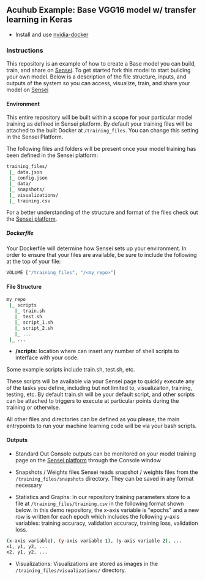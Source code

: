 ## Acuhub Example: Base VGG16 model w/ transfer learning in Keras

* Install and use [nvidia-docker](https://github.com/NVIDIA/nvidia-docker)

### Instructions

This repository is an example of how to create a Base model you can build, train, and share on [Sensei](https://sensei.com). To get started fork this model to start building your own model.
Below is a description of the file structure, inputs, and outputs of the system so you can access, visualize, train, and share your model on [Sensei](https://sensei.com) 

#### Environment
This entire repository will be built within a scope for your particular model training as defined in Sensei platform. By default your training files will be attached to the 
built Docker at `/training_files`. You can change this setting in the Sensei Platform. 

The following files and folders will be present once your model training has been defined in the Sensei platform: 
```bash
training_files/
 |_ data.json
 |_ config.json
 |_ data/
 |_ snapshots/
 |_ visualizations/
 |_ training.csv
```

For a better understanding of the structure and format of the files check out the [Sensei platform](https://sensei.com).

##### Dockerfile

Your Dockerfile will determine how Sensei sets up your environment. In order to ensure that your files are available, be sure to include the following at the top of your file:

```bash
VOLUME ["/training_files", "/<my_repo>"]
```


#### File Structure

```bash
my_repo
 |_ scripts
   |_ train.sh
   |_ test.sh
   |_ script_1.sh
   |_ script_2.sh
   |_ ...
 |_ ...
```

* **/scripts**: location where can insert any number of shell scripts to interface with your code. 

Some example scripts include train.sh, test.sh, etc. 

These scripts will be available via your Sensei page to quickly execute any of the tasks you define, including but not limited to, visualizaiton, training, 
testing, etc. By default train.sh will be your default script, and other scripts can be attached to triggers to execute at particular points during the training or otherwise.

All other files and directories can be defined as you please, the main entrypoints to run your machine learning code will be via your bash scripts. 

#### Outputs
* Standard Out
Console outputs can be monitored on your model training page on the [Sensei platform](https://sensei.com) through the Console window

* Snapshots / Weights files
Sensei reads snapshot / weights files from the `/training_files/snapshots` directory. They can be saved in any format necessary 

* Statistics and Graphs: 
In our repository training parameters store to a file at `/training_files/training.csv` in the following format shown below. 
In this demo repository, the x-axis variable is "epochs" and a new row is written for each epoch which includes the following y-axis variables:
training accuracy, validation accuracy, training loss, validation loss.
```bash
(x-axis variable), (y-axis variable 1), (y-axis variable 2), ...
x1, y1, y2, ...
x2, y1, y2, ...
```

* Visualizations:
Visualizations are stored as images in the `/training_files/visualizations/` directory. 